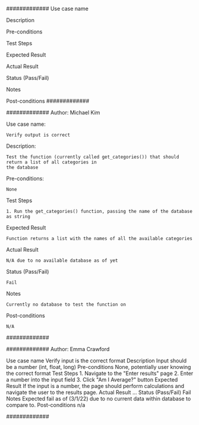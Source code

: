 ############# 
Use case name

Description

Pre-conditions

Test Steps

Expected Result

Actual Result

Status (Pass/Fail)

Notes

Post-conditions
#############

############# 
Author: Michael Kim

Use case name: 

	Verify output is correct

Description: 

	Test the function (currently called get_categories()) that should return a list of all categories in
	the database

Pre-conditions: 

	None

Test Steps

	1. Run the get_categories() function, passing the name of the database as string

Expected Result

	Function returns a list with the names of all the available categories

Actual Result

	N/A due to no available database as of yet

Status (Pass/Fail)

	Fail

Notes

	Currently no database to test the function on

Post-conditions

	N/A

#############


#############
Author: Emma Crawford

Use case name
	Verify input is the correct format
Description
	Input should be a number (int, float, long)
Pre-conditions
	None, potentially user knowing the correct format
Test Steps
	1. Navigate to the "Enter results" page
	2. Enter a number into the input field
	3. Click "Am I Average?" button	
Expected Result
	If the input is a number, the page should perform calculations and navigate the user to the results page. 
Actual Result
	...
Status (Pass/Fail)
	Fail
Notes
	Expected fail as of (3/1/22) due to no current data within database to compare to.
Post-conditions
	n/a

#############
